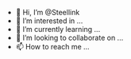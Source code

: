 - 👋 Hi, I’m @Steellink
- 👀 I’m interested in ...
- 🌱 I’m currently learning ...
- 💞️ I’m looking to collaborate on ...
- 📫 How to reach me ...

<!---
Steellink/Steellink is a ✨ special ✨ repository because its `README.md` (this file) appears on your GitHub profile.
You can click the Preview link to take a look at your changes.
--->
